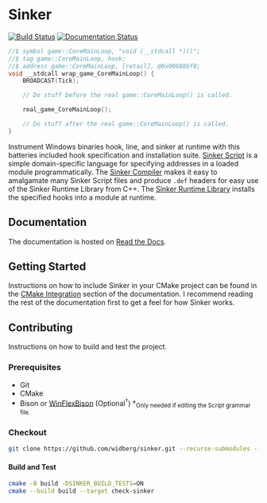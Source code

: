 # Sinker

[![Build Status](https://github.com/widberg/sinker/actions/workflows/tests.yml/badge.svg?branch=master)](https://github.com/widberg/sinker/actions/workflows/tests.yml)
[![Documentation Status](https://readthedocs.org/projects/sinker/badge/?version=latest)](https://sinker.readthedocs.io/en/latest/?badge=latest)

```cpp
//$ symbol game::CoreMainLoop, "void (__stdcall *)()";
//$ tag game::CoreMainLoop, hook;
//$ address game::CoreMainLoop, [retail], @0x00688bf0;
void __stdcall wrap_game_CoreMainLoop() {
    BROADCAST(Tick);

    // Do stuff before the real game::CoreMainLoop() is called.

    real_game_CoreMainLoop();

    // Do stuff after the real game::CoreMainLoop() is called.
}
```

Instrument Windows binaries hook, line, and sinker at runtime with this batteries included hook specification and installation suite. [Sinker Script](https://sinker.readthedocs.io/en/latest/sinkerscript.html) is a simple domain-specific language for specifying addresses in a loaded module programmatically. The [Sinker Compiler](https://sinker.readthedocs.io/en/latest/sinkercompiler.html) makes it easy to amalgamate many Sinker Script files and produce `.def` headers for easy use of the Sinker Runtime Library from C++. The [Sinker Runtime Library](https://sinker.readthedocs.io/en/latest/sinkerruntimelibrary.html) installs the specified hooks into a module at runtime.

## Documentation

The documentation is hosted on [Read the Docs](https://sinker.readthedocs.io/en/latest/).

## Getting Started

Instructions on how to include Sinker in your CMake project can be found in the [CMake Integration](https://sinker.readthedocs.io/en/latest/cmakeintegration.html) section of the documentation. I recommend reading the rest of the documentation first to get a feel for how Sinker works.

## Contributing

Instructions on how to build and test the project.

### Prerequisites

* Git
* CMake
* Bison or [WinFlexBison](https://github.com/lexxmark/winflexbison) (Optional<sup>†</sup>)
†<sub>Only needed if editing the Script grammar file.</sub>

### Checkout

```sh
git clone https://github.com/widberg/sinker.git --recurse-submodules --shallow-submodules
```

#### Build and Test

```sh
cmake -B build -DSINKER_BUILD_TESTS=ON
cmake --build build --target check-sinker
```
